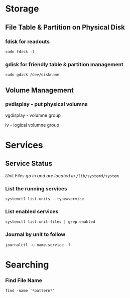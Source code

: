# Storage

## File Table & Partition on Physical Disk

### fdisk for readouts
`sudo fdisk -l`

### gdisk for friendly table & partition management
`sudo gdisk /dev/diskname`

##  Volume Management

### pvdisplay - put physical volumns

vgdisplay - volumne group

lv - logical volumne group

# Services

## Service Status

_Unit Files go in and are located in_ `/lib/systemd/system`

### List the running services
`systemctl list-units --type=service`
### List enabled services
`systemctl list-unit-files | grep enabled`

### Journal by unit to follow
`journalctl -u name.service -f`

# Searching

### Find File Name
`find -name '*pattern*'`
